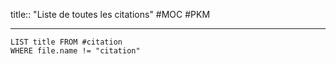 title:: "Liste de toutes les citations"
#MOC #PKM 

---

```dataview
LIST title FROM #citation
WHERE file.name != "citation"
```


